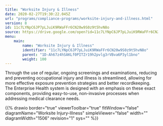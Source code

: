 ```yaml
---
title: "Worksite Injury & Illness"
date: 2020-02-27T19:30:22.045Z
url: "programs/compliance-programs/worksite-injury-and-illness.html"
version: 8
id: 11c7LYNpC6JP7pLJuiK9RWaFFr6CN20w9S0z9t5hvN8o
source: https://drive.google.com/open?id=11c7LYNpC6JP7pLJuiK9RWaFFr6CN20w9S0z9t5hvN8o
menu:
    main:
        name: "Worksite Injury & Illness"
        identifier: "11c7LYNpC6JP7pLJuiK9RWaFFr6CN20w9S0z9t5hvN8o"
        parent: "1D-Ah67z4hSAKLf0PITZr19h2pvlg3rVBva6P3yl1bno"
        weight: 100
---
```









Through the use of regular, ongoing screenings and examinations, reducing and preventing occupational injury and illness is streamlined, allowing for more effective exposure prevention strategies and better recordkeeping. The Enterprise Health system is designed with an emphasis on these exact components, providing easy-to-use, non-invasive processes when addressing medical clearance needs.

{{% drawio border="true" viewerToolbar="true" fitWindow="false" diagramName="Worksite Injury-Illness" simpleViewer="false" width="" diagramWidth="1506" revision="1" sys="" %}}

